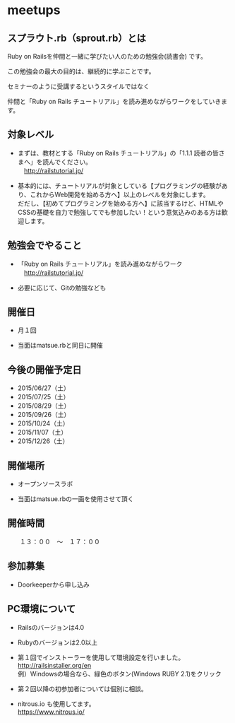 meetups
=======

## スプラウト.rb（sprout.rb）とは

Ruby on Railsを仲間と一緒に学びたい人のための勉強会(読書会) です。

この勉強会の最大の目的は、継続的に学ぶことです。

セミナーのように受講するというスタイルではなく

仲間と「Ruby on Rails チュートリアル」を読み進めながらワークをしていきます。


## 対象レベル

* まずは、教材とする「Ruby on Rails チュートリアル」の「1.1.1 読者の皆さまへ」を読んでください。  
　http://railstutorial.jp/

* 基本的には、チュートリアルが対象としている【プログラミングの経験があり、これからWeb開発を始める方へ】以上のレベルを対象にします。  
だだし、【初めてプログラミングを始める方へ】に該当するけど、HTMLやCSSの基礎を自力で勉強してでも参加したい！という意気込みのある方は歓迎します。  


## 勉強会でやること

* 「Ruby on Rails チュートリアル」を読み進めながらワーク  
　http://railstutorial.jp/

* 必要に応じて、Gitの勉強なども


## 開催日
* 月１回

* 当面はmatsue.rbと同日に開催

## 今後の開催予定日

* 2015/06/27（土）　
* 2015/07/25（土）　
* 2015/08/29（土）　
* 2015/09/26（土）　
* 2015/10/24（土）　
* 2015/11/07（土）　
* 2015/12/26（土）　

## 開催場所

* オープンソースラボ

* 当面はmatsue.rbの一画を使用させて頂く


## 開催時間

　　１３：００　～　１７：００  


## 参加募集

* Doorkeeperから申し込み


## PC環境について

* Railsのバージョンは4.0

* Rubyのバージョンは2.0以上

* 第１回でインストーラーを使用して環境設定を行いました。  
  http://railsinstaller.org/en  
  例）Windowsの場合なら、緑色のボタン(Windows RUBY 2.1)をクリック  

* 第２回以降の初参加者については個別に相談。

* nitrous.io も使用してます。  
  https://www.nitrous.io/


